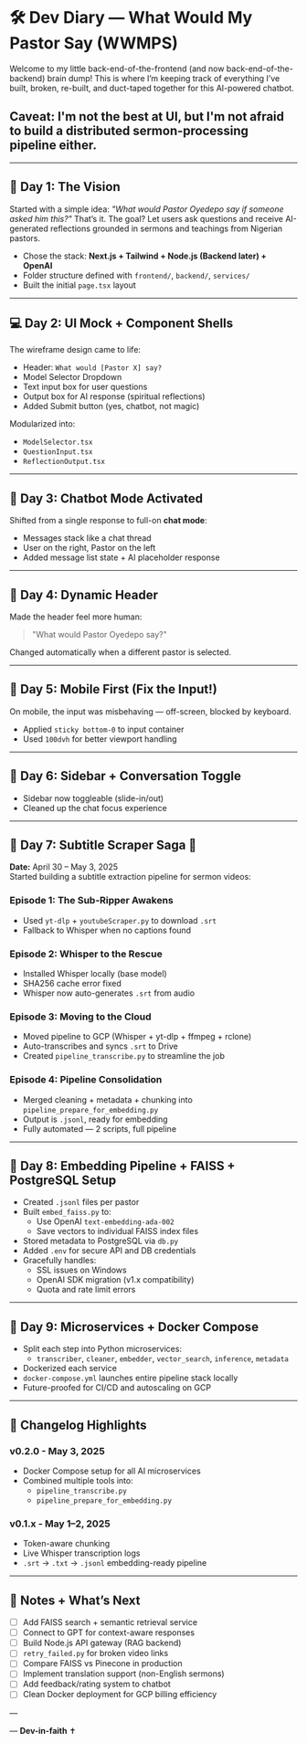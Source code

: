 # 🛠️ Dev Diary — What Would My Pastor Say (WWMPS)

Welcome to my little back-end-of-the-frontend (and now back-end-of-the-backend) brain dump! This is where I’m keeping track of everything I’ve built, broken, re-built, and duct-taped together for this AI-powered chatbot.

## Caveat: I'm not the best at UI, but I'm not afraid to build a distributed sermon-processing pipeline either.
---

## 📅 Day 1: The Vision
Started with a simple idea: *"What would Pastor Oyedepo say if someone asked him this?"* That’s it. The goal? Let users ask questions and receive AI-generated reflections grounded in sermons and teachings from Nigerian pastors.

- Chose the stack: **Next.js + Tailwind + Node.js (Backend later) + OpenAI**
- Folder structure defined with `frontend/`, `backend/`, `services/`
- Built the initial `page.tsx` layout

---

## 💻 Day 2: UI Mock + Component Shells
The wireframe design came to life:
- Header: `What would [Pastor X] say?`
- Model Selector Dropdown
- Text input box for user questions
- Output box for AI response (spiritual reflections)
- Added Submit button (yes, chatbot, not magic)

Modularized into:
- `ModelSelector.tsx`
- `QuestionInput.tsx`
- `ReflectionOutput.tsx`

---

## 🧪 Day 3: Chatbot Mode Activated
Shifted from a single response to full-on **chat mode**:
- Messages stack like a chat thread
- User on the right, Pastor on the left
- Added message list state + AI placeholder response

---

## 🔄 Day 4: Dynamic Header
Made the header feel more human:
> "What would Pastor Oyedepo say?"

Changed automatically when a different pastor is selected.

---

## 📱 Day 5: Mobile First (Fix the Input!)
On mobile, the input was misbehaving — off-screen, blocked by keyboard.
- Applied `sticky bottom-0` to input container
- Used `100dvh` for better viewport handling

---

## 🧩 Day 6: Sidebar + Conversation Toggle
- Sidebar now toggleable (slide-in/out)
- Cleaned up the chat focus experience

---

## 📓 Day 7: Subtitle Scraper Saga 🍿  
**Date:** April 30 – May 3, 2025  
Started building a subtitle extraction pipeline for sermon videos:

### Episode 1: The Sub-Ripper Awakens
- Used `yt-dlp` + `youtubeScraper.py` to download `.srt`
- Fallback to Whisper when no captions found

### Episode 2: Whisper to the Rescue
- Installed Whisper locally (base model)
- SHA256 cache error fixed
- Whisper now auto-generates `.srt` from audio

### Episode 3: Moving to the Cloud
- Moved pipeline to GCP (Whisper + yt-dlp + ffmpeg + rclone)
- Auto-transcribes and syncs `.srt` to Drive
- Created `pipeline_transcribe.py` to streamline the job

### Episode 4: Pipeline Consolidation
- Merged cleaning + metadata + chunking into `pipeline_prepare_for_embedding.py`
- Output is `.jsonl`, ready for embedding
- Fully automated — 2 scripts, full pipeline

---

## 🧠 Day 8: Embedding Pipeline + FAISS + PostgreSQL Setup
- Created `.jsonl` files per pastor
- Built `embed_faiss.py` to:
  - Use OpenAI `text-embedding-ada-002`
  - Save vectors to individual FAISS index files
- Stored metadata to PostgreSQL via `db.py`
- Added `.env` for secure API and DB credentials
- Gracefully handles:
  - SSL issues on Windows
  - OpenAI SDK migration (v1.x compatibility)
  - Quota and rate limit errors

---

## 🐳 Day 9: Microservices + Docker Compose
- Split each step into Python microservices:
  - `transcriber`, `cleaner`, `embedder`, `vector_search`, `inference`, `metadata`
- Dockerized each service
- `docker-compose.yml` launches entire pipeline stack locally
- Future-proofed for CI/CD and autoscaling on GCP

---

## 📜 Changelog Highlights

### v0.2.0 - May 3, 2025
- Docker Compose setup for all AI microservices
- Combined multiple tools into:
  - `pipeline_transcribe.py`
  - `pipeline_prepare_for_embedding.py`

### v0.1.x - May 1–2, 2025
- Token-aware chunking
- Live Whisper transcription logs
- `.srt` → `.txt` → `.jsonl` embedding-ready pipeline

---

## 🧼 Notes + What’s Next
- [ ] Add FAISS search + semantic retrieval service
- [ ] Connect to GPT for context-aware responses
- [ ] Build Node.js API gateway (RAG backend)
- [ ] `retry_failed.py` for broken video links
- [ ] Compare FAISS vs Pinecone in production
- [ ] Implement translation support (non-English sermons)
- [ ] Add feedback/rating system to chatbot
- [ ] Clean Docker deployment for GCP billing efficiency

—

— **Dev-in-faith** ✝️
